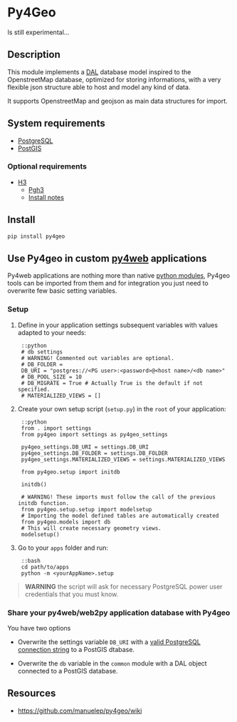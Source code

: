 # Py4Geo

Is still experimental...

## Description

This module implements a [DAL](https://github.com/web2py/pydal) database model
inspired to the OpenstreetMap database, optimized for storing informations, with
a very flexible json structure able to host and model any kind of data.

It supports OpenstreetMap and geojson as main data structures for import.

## System requirements

* [PostgreSQL](https://www.postgresql.org/)
* [PostGIS](https://postgis.net/)

### Optional requirements

* [H3](https://eng.uber.com/h3/)
    - [Pgh3](https://github.com/dlr-eoc/pgh3)
    - [Install notes](https://github.com/manuelep/py4geo/wiki/Doc)

## Install

```sh
pip install py4geo
```

## Use Py4geo in custom [py4web](http://py4web.com/) applications

Py4web applications are nothing more than native [python modules](https://docs.python.org/3/tutorial/modules.html),
Py4geo tools can be imported from them and for integration you just need to
overwrite few basic setting variables.

### Setup

1. Define in your application settings subsequent variables with values adapted to your needs:

        ::python
        # db settings
        # WARNING! Commented out variables are optional.
        # DB_FOLDER =
        DB_URI = "postgres://<PG user>:<password>@<host name>/<db name>"
        # DB_POOL_SIZE = 10
        # DB_MIGRATE = True # Actually True is the default if not specified.
        # MATERIALIZED_VIEWS = []

2. Create your own setup script (`setup.py`) in the `root` of your application:

        ::python
        from . import settings
        from py4geo import settings as py4geo_settings

        py4geo_settings.DB_URI = settings.DB_URI
        py4geo_settings.DB_FOLDER = settings.DB_FOLDER
        py4geo_settings.MATERIALIZED_VIEWS = settings.MATERIALIZED_VIEWS

        from py4geo.setup import initdb

        initdb()

        # WARNING! These imports must follow the call of the previous initdb function.
        from py4geo.setup.setup import modelsetup
        # Importing the model defined tables are automatically created
        from py4geo.models import db
        # This will create necessary geometry views.
        modelsetup()

3. Go to your `apps` folder and run:

        ::bash
        cd path/to/apps
        python -m <yourAppName>.setup

> **WARNING**
> the script will ask for necessary PostgreSQL power user credentials that you
> must know.

### Share your py4web/web2py application database with Py4geo

You have two options

* Overwrite the settings variable `DB_URI` with a [valid PostgreSQL connection string](https://py4web.com/_documentation/static/en/chapter-07.html#connection-strings-the-uri-parameter)
to a PostGIS dtabase.

* Overwrite the `db` variable in the `common` module with a DAL object connected
to a PostGIS database.

## Resources

* https://github.com/manuelep/py4geo/wiki
